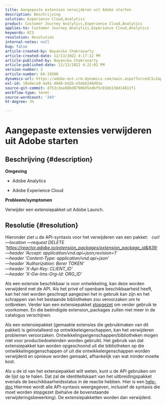 ```yaml
---
title: Aangepaste extensies verwijderen uit Adobe starten
description: Beschrijving
solution: Experience Cloud,Analytics
product: Customer Journey Analytics,Experience Cloud,Analytics
applies-to: Customer Journey Analytics,Experience Cloud,Analytics
keywords: KCS
resolution: Resolution
internal-notes: null
bug: false
article-created-by: Nayanika Chakravarty
article-created-date: 12/13/2022 4:17:12 PM
article-published-by: Nayanika Chakravarty
article-published-date: 12/13/2022 4:22:02 PM
version-number: 2
article-number: KA-19200
dynamics-url: https://adobe-ent.crm.dynamics.com/main.aspx?forceUCI=1&pagetype=entityrecord&etn=knowledgearticle&id=19cfd893-017b-ed11-81ac-6045bd006a22
exl-id: 10a9eca9-4a91-4848-bd2b-e5ebb246d91e
source-git-commit: d753c3ee88bd8790695edbf5c01bb138d14811f1
workflow-type: tm+mt
source-wordcount: '243'
ht-degree: 3%

---
```


# Aangepaste extensies verwijderen uit Adobe starten

## Beschrijving {#description}


<b>Omgeving</b>

- Adobe Analytics

- Adobe Experience Cloud

<b>Probleem/symptomen</b>

Verwijder een extensiepakket uit Adobe Launch.


## Resolutie {#resolution}


Hieronder ziet u de API-syntaxis voor het verwijderen van een pakket:
 
*curl —location —request DELETE &#39;https://reactor.adobe.io/extension_packages/extension_package_id&#39; \
—header &#39;Accept: application/vnd.api+json;revision=1&#39; \
—header &#39;Content-Type: application/vnd.api+json&#39; \
—header &#39;Authorization: Berer TOKEN&#39; \
—header &#39;X-Api-Key: CLIENT_ID&#39; \
—header &#39;X-Gw-Ims-Org-Id: ORG_ID&#39;*

Als een extensie beschikbaar is voor ontwikkeling, kan deze worden verwijderd met de API. Als het privé of openbare beschikbaarheid heeft, kan het niet worden geschrapt aangezien het in gebruik kan zijn en het schrappen van het bestaande bibliotheken zou veroorzaken om te ontbreken. Verder kan een extensiepakket [stopgezet](https://experienceleague.adobe.com/docs/experience-platform/tags/api/endpoints/extension-packages.html?lang=en#discontinue) om verder gebruik te voorkomen. En die beëindigde extension_packages zullen niet meer in de catalogus verschijnen.

Als een extensiepakket (gemaakte extensies die gebruikmaken van dit pakket) is geïnstalleerd op ontwikkeleigenschappen, kan het verwijderen problemen veroorzaken. Ontwikkelingseigenschappen/bibliotheken mogen niet voor productiedoeleinden worden gebruikt. Het gebruik van dat extensiepakket kan worden opgeschoond uit die bibliotheken op die ontwikkelingeigenschappen of uit die ontwikkeleigenschappen worden verwijderd en opnieuw worden gemaakt, afhankelijk van wat minder moeite kost.

Als u de id van het extensiepakket wilt weten, kunt u de API gebruiken om de lijst op te halen. Dat zal de identiteitskaart van het uitbreidingspakket evenals de beschikbaarheidsstatus in de reactie hebben. Hier is een [help-doc](https://experienceleague.adobe.com/docs/experience-platform/tags/api/endpoints/extension-packages.html?lang=en#list) Hiermee wordt alle API-syntaxis weergegeven, inclusief de syntaxis die moet worden stopgezet (behalve de bovenstaande verwijderingsbewerking). De extensiepakketten worden dan verwijderd.
